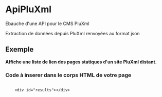 # ApiPluXml
Ebauche d'une API pour le CMS PluXml

Extraction de données depuis PluXml renvoyées au format json

<h2>Exemple</h2>
<p><b>Affiche une liste de lien des pages statiques d'un site PluXml distant.</b></p>
<h3>Code à inserer dans le corps HTML de votre page</h3>
<pre><code>
    &lt;div id="results"><!-- La liste s'affiche ici -->&lt;/div>
<script>
/*/Config/*/
// Votre clé
const apiKey = 'apiPluXml';

// protocol HTTP du site (preference https (connexion sécurisé)| http non garantie )
// connexion https => https : OK | connexion http => http OK | connexions https => http  BLOCKED ! |  http => https OK
const ProtocolHTTP = 'https';/* or http */

// nom du domaine de l'API suivit d'un / et d'un ? si l'url rewriting n'est pas activé sur le site OluXml distant.
const apiPluXmlSite = 'pluxthemes.com/';/*  exemple: 'pluxopolis.net/crashnewstest/' ou 'pluxthemes.com/?'   */

// nombre d'article par page
const apibypage=''; /* rien = la config du site distant */  

// afficher l'article en entier ?
let artcontent= false ; /* pour voir tout l'article : mettre a  true */
/*/End Config/*/

// Création et appel du fichier javascript distant.
let scpt = document.createElement('script');
scpt.setAttribute('id','apiCall');
scpt.setAttribute('async','');
scpt.setAttribute('src', ProtocolHTTP+'://'+apiPluXmlSite.replace(/\?$/, '')+'plugins/ApiPluXml/js/apiCalling.js');
document.querySelector('#results').appendChild(scpt);

  var script = document.querySelector('#apiCall');
  script.addEventListener('load', function() {
	////fonctions d'appels et d'affichage html
	//========================================
	//	getPlxApiResult(apiPluXmlSite+'apiPluxml') ; // aide descriptif
	//	getPlxApiResult(apiPluXmlSite+'apiPluxml&static','static') ;
		getPlxApiResult(apiPluXmlSite+'apiPluxml&article&page_number=1&bypage=5','article') ;
	//	getPlxApiResult(apiPluXmlSite+'apiPluxml&categorie','categorie') ;
	//	getPlxApiResult(apiPluXmlSite+'apiPluxml&etiquette','etiquette') ;

	////fonction d'appels , retourne un objet json
	//============================================
	//	getPlxApiResult(apiPluXmlSite+apiPluxml&commentaires','commentaires') 
	//	getPlxApiResult(apiPluXmlSite+apiPluxml&authors','authors')  
  });					
</script>
</code></pre>
